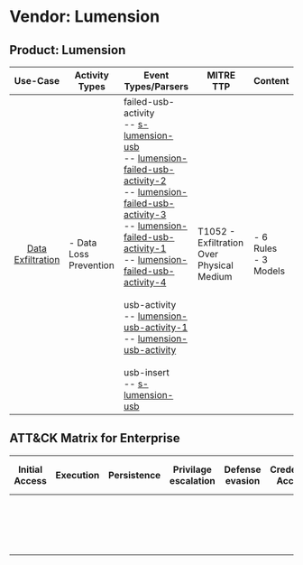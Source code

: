Vendor: Lumension
=================
Product: Lumension
------------------
|                           Use-Case                            | Activity Types         | Event Types/Parsers                                                                                                                                                                                                                                                                                                                                                                                                                                                                                                                                                                                                                                                                                                                                                                                              | MITRE TTP                                     | Content                   |
|:-------------------------------------------------------------:| ---------------------- | ---------------------------------------------------------------------------------------------------------------------------------------------------------------------------------------------------------------------------------------------------------------------------------------------------------------------------------------------------------------------------------------------------------------------------------------------------------------------------------------------------------------------------------------------------------------------------------------------------------------------------------------------------------------------------------------------------------------------------------------------------------------------------------------------------------------- | --------------------------------------------- | ------------------------- |
| [Data Exfiltration](../UseCases/usecase_data_exfiltration.md) | - Data Loss Prevention |  failed-usb-activity<br> -- [s-lumension-usb](../Parsers/parserContent_s-lumension-usb.md)<br> -- [lumension-failed-usb-activity-2](../Parsers/parserContent_lumension-failed-usb-activity-2.md)<br> -- [lumension-failed-usb-activity-3](../Parsers/parserContent_lumension-failed-usb-activity-3.md)<br> -- [lumension-failed-usb-activity-1](../Parsers/parserContent_lumension-failed-usb-activity-1.md)<br> -- [lumension-failed-usb-activity-4](../Parsers/parserContent_lumension-failed-usb-activity-4.md)<br><br> usb-activity<br> -- [lumension-usb-activity-1](../Parsers/parserContent_lumension-usb-activity-1.md)<br> -- [lumension-usb-activity](../Parsers/parserContent_lumension-usb-activity.md)<br><br> usb-insert<br> -- [s-lumension-usb](../Parsers/parserContent_s-lumension-usb.md)<br> | T1052 - Exfiltration Over Physical Medium<br> |  - 6 Rules<br> - 3 Models |

ATT&CK Matrix for Enterprise
----------------------------
| Initial Access | Execution | Persistence | Privilage escalation | Defense evasion | Credential Access | Discovery | Lateral Movement | Collection | Command and Control | Exfiltration                                                                           | Impact |
| -------------- | --------- | ----------- | -------------------- | --------------- | ----------------- | --------- | ---------------- | ---------- | ------------------- | -------------------------------------------------------------------------------------- | ------ |
|                |           |             |                      |                 |                   |           |                  |            |                     | [Exfiltration Over Physical Medium](https://attack.mitre.org/techniques/T1052)<br><br> |        |